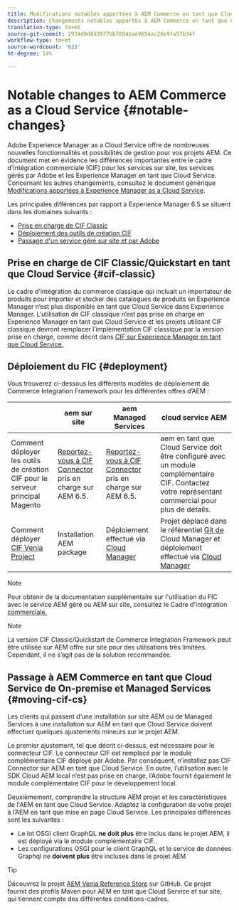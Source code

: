 ```yaml
---
title: Modifications notables apportées à AEM Commerce en tant que Cloud Service
description: Changements notables apportés à AEM Commerce en tant que Cloud Service par rapport à Adobe Experience Manager 6.5.
translation-type: tm+mt
source-git-commit: 2934d0d8d3977bb7884bae9654ac26e9fa57b34f
workflow-type: tm+mt
source-wordcount: '623'
ht-degree: 14%

---
```



# Notable changes to AEM Commerce as a Cloud Service {#notable-changes}

Adobe Experience Manager as a Cloud Service offre de nombreuses nouvelles fonctionnalités et possibilités de gestion pour vos projets AEM. Ce document met en évidence les différences importantes entre le cadre d&#39;intégration commerciale (CIF) pour les services sur site, les services gérés par Adobe et les Experience Manager en tant que Cloud Service. Concernant les autres changements, consultez le document générique [Modifications apportées à Experience Manager as a Cloud Service](/help/release-notes/aem-cloud-changes.md).

Les principales différences par rapport à Experience Manager 6.5 se situent dans les domaines suivants :
* [Prise en charge de CIF Classic](#cif-classic)
* [Déploiement des outils de création CIF](#cif-tools)
* [Passage d&#39;un service géré sur site et par Adobe](#moving-cif-cs)

## Prise en charge de CIF Classic/Quickstart en tant que Cloud Service {#cif-classic}

Le cadre d’intégration du commerce classique qui incluait un importateur de produits pour importer et stocker des catalogues de produits en Experience Manager n’est plus disponible en tant que Cloud Service dans Experience Manager. L’utilisation de CIF classique n’est pas prise en charge en Experience Manager en tant que Cloud Service et les projets utilisant CIF classique devront remplacer l’implémentation CIF classique par la version prise en charge, comme décrit dans [CIF sur Experience Manager en tant que Cloud Service.](https://docs.adobe.com/content/help/en/experience-manager-cloud-service/commerce/architecture/magento.html#overview)

## Déploiement du FIC {#deployment}

Vous trouverez ci-dessous les différents modèles de déploiement de Commerce Integration Framework pour les différentes offres d’AEM :

|  | aem sur site | aem Managed Services | cloud service AEM |
|-------------     |-----------|-----------|-----------|
| Comment déployer les outils de création CIF pour le serveur principal Magento | [Reportez-vous à CIF Connector](https://github.com/adobe/commerce-cif-connector/blob/master/README.md) pris en charge sur AEM 6.5. | [Reportez-vous à CIF Connector](https://github.com/adobe/commerce-cif-connector/blob/master/README.md) pris en charge sur AEM 6.5. | aem en tant que Cloud Service doit être configuré avec un module complémentaire CIF. Contactez votre représentant commercial pour plus de détails. |
| Comment déployer [CIF Venia Project](https://github.com/adobe/aem-cif-guides-venia) | Installation AEM package | Déploiement effectué via [Cloud Manager](https://docs.adobe.com/content/help/fr/experience-manager-cloud-manager/using/introduction-to-cloud-manager.html) | Projet déplacé dans le référentiel [Git de](https://docs.adobe.com/content/help/fr-FR/experience-manager-cloud-service/implementing/managing-code/integrating-with-git.html) Cloud Manager et déploiement effectué via [Cloud Manager](https://docs.adobe.com/content/help/fr-FR/experience-manager-cloud-service/implementing/deploying/overview.html) |

>[!NOTE]
>
>Pour obtenir de la documentation supplémentaire sur l&#39;utilisation du FIC avec le service AEM géré ou AEM sur site, consultez le Cadre d&#39;intégration [commerciale.](https://www.adobe.io/apis/experiencecloud/commerce-integration-framework/getting-started.html)

>[!NOTE]
>
>La version CIF Classic/Quickstart de Commerce Integration Framework peut être utilisée sur AEM offre sur site pour des utilisations très limitées. Cependant, il ne s’agit pas de la solution recommandée.

## Passage à AEM Commerce en tant que Cloud Service de On-premise et Managed Services {#moving-cif-cs}

Les clients qui passent d’une installation sur site AEM ou de Managed Services à une installation sur AEM en tant que Cloud Service doivent effectuer quelques ajustements mineurs sur le projet AEM.

Le premier ajustement, tel que décrit ci-dessus, est nécessaire pour le connecteur CIF. Le connecteur CIF est remplacé par le module complémentaire CIF déployé par Adobe. Par conséquent, n’installez pas CIF Connector sur AEM en tant que Cloud Service. En outre, l’utilisation avec le SDK Cloud AEM local n’est pas prise en charge, l’Adobe fournit également le module complémentaire CIF pour le développement [](develop.md)local.

Deuxièmement, comprendre la structure [](https://docs.adobe.com/content/help/fr-FR/experience-manager-cloud-service/implementing/developing/aem-project-content-package-structure.html) AEM projet et les caractéristiques de l&#39;AEM en tant que Cloud Service. Adaptez la configuration de votre projet à l’AEM en tant que mise en page Cloud Service.
Les principales différences sont les suivantes :

* Le lot OSGI client GraphQL **ne doit plus** être inclus dans le projet AEM, il est déployé via le module complémentaire CIF.
* Les configurations OSGI pour le client GraphQL et le service de données Graphql ne **doivent plus** être incluses dans le projet AEM

>[!TIP]
>
>Découvrez le projet [AEM Venia Reference Store](https://github.com/adobe/aem-cif-guides-venia) sur GitHub. Ce projet fournit des profils Maven pour AEM en tant que Cloud Service et sur site, qui tiennent compte des différentes conditions-cadres.
